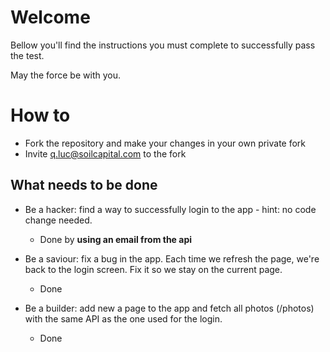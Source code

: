 
# Welcome

Bellow you'll find the instructions you must complete to successfully pass the test.

May the force be with you.

# How to

* Fork the repository and make your changes in your own private fork
* Invite q.luc@soilcapital.com to the fork

## What needs to be done

* Be a hacker: find a way to successfully login to the app - hint: no code change needed.

    - Done by **using an email from the api**


* Be a saviour: fix a bug in the app.  Each time we refresh the page, we're back to the login screen.  Fix it so we stay on the current page.

    - Done


* Be a builder: add new a page to the app and fetch all photos (/photos) with the same API as the one used for the login.
  
  - Done